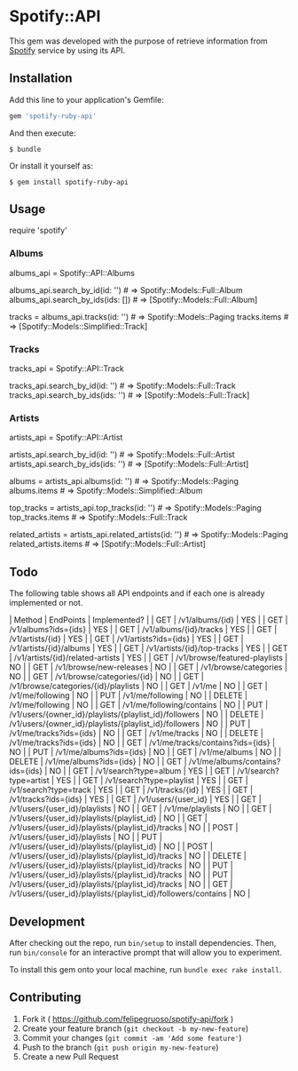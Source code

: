 # Spotify::API

This gem was developed with the purpose of retrieve information from [Spotify](https://spotify.com/) service by using its API.

## Installation

Add this line to your application's Gemfile:

```ruby
gem 'spotify-ruby-api'
```

And then execute:

    $ bundle

Or install it yourself as:

    $ gem install spotify-ruby-api

## Usage

require 'spotify'

### Albums
albums_api = Spotify::API::Albums

albums_api.search_by_id(id: '')    # => Spotify::Models::Full::Album
albums_api.search_by_ids(ids: [])  # => [Spotify::Models::Full::Album]

tracks = albums_api.tracks(id: '') # => Spotify::Models::Paging
tracks.items                       # => [Spotify::Models::Simplified::Track]

### Tracks
tracks_api = Spotify::API::Track

tracks_api.search_by_id(id: '')   # => Spotify::Models::Full::Track
tracks_api.search_by_ids(ids: '') # => [Spotify::Models::Full::Track]

### Artists
artists_api = Spotify::API::Artist

artists_api.search_by_id(id: '')   # => Spotify::Models::Full::Artist
artists_api.search_by_ids(ids: '') # => [Spotify::Models::Full::Artist]

albums = artists_api.albums(id: '') # => Spotify::Models::Paging
albums.items                        # => Spotify::Models::Simplified::Album

top_tracks = artists_api.top_tracks(id: '') # => Spotify::Models::Paging
top_tracks.items                            # => Spotify::Models::Full::Track

related_artists = artists_api.related_artists(id: '') # => Spotify::Models::Paging
related_artists.items                                 # => [Spotify::Models::Full::Artist]

## Todo

The following table shows all API endpoints and if each one is already implemented or not.

| Method | EndPoints                                                      | Implemented? |
| GET    | /v1/albums/{id}                                                | YES          |
| GET    | /v1/albums?ids={ids}                                           | YES          |
| GET    | /v1/albums/{id}/tracks                                         | YES          |
| GET    | /v1/artists/{id}                                               | YES          |
| GET    | /v1/artists?ids={ids}                                          | YES          |
| GET    | /v1/artists/{id}/albums                                        | YES          |
| GET    | /v1/artists/{id}/top-tracks                                    | YES          |
| GET    | /v1/artists/{id}/related-artists                               | YES          |
| GET    | /v1/browse/featured-playlists                                  | NO           |
| GET    | /v1/browse/new-releases                                        | NO           |
| GET    | /v1/browse/categories                                          | NO           |
| GET    | /v1/browse/categories/{id}                                     | NO           |
| GET    | /v1/browse/categories/{id}/playlists                           | NO           |
| GET    | /v1/me                                                         | NO           |
| GET    | /v1/me/following                                               | NO           |
| PUT    | /v1/me/following                                               | NO           |
| DELETE | /v1/me/following                                               | NO           |
| GET    | /v1/me/following/contains                                      | NO           |
| PUT    | /v1/users/{owner_id}/playlists/{playlist_id}/followers         | NO           |
| DELETE | /v1/users/{owner_id}/playlists/{playlist_id}/followers         | NO           |
| PUT    | /v1/me/tracks?ids={ids}                                        | NO           |
| GET    | /v1/me/tracks                                                  | NO           |
| DELETE | /v1/me/tracks?ids={ids}                                        | NO           |
| GET    | /v1/me/tracks/contains?ids={ids}                               | NO           |
| PUT    | /v1/me/albums?ids={ids}                                        | NO           |
| GET    | /v1/me/albums                                                  | NO           |
| DELETE | /v1/me/albums?ids={ids}                                        | NO           |
| GET    | /v1/me/albums/contains?ids={ids}                               | NO           |
| GET    | /v1/search?type=album                                          | YES          |
| GET    | /v1/search?type=artist                                         | YES          |
| GET    | /v1/search?type=playlist                                       | YES          |
| GET    | /v1/search?type=track                                          | YES          |
| GET    | /v1/tracks/{id}                                                | YES          |
| GET    | /v1/tracks?ids={ids}                                           | YES          |
| GET    | /v1/users/{user_id}                                            | YES          |
| GET    | /v1/users/{user_id}/playlists                                  | NO           |
| GET    | /v1/me/playlists                                               | NO           |
| GET    | /v1/users/{user_id}/playlists/{playlist_id}                    | NO           |
| GET    | /v1/users/{user_id}/playlists/{playlist_id}/tracks             | NO           |
| POST   | /v1/users/{user_id}/playlists                                  | NO           |
| PUT    | /v1/users/{user_id}/playlists/{playlist_id}                    | NO           |
| POST   | /v1/users/{user_id}/playlists/{playlist_id}/tracks             | NO           |
| DELETE | /v1/users/{user_id}/playlists/{playlist_id}/tracks             | NO           |
| PUT    | /v1/users/{user_id}/playlists/{playlist_id}/tracks             | NO           |
| PUT    | /v1/users/{user_id}/playlists/{playlist_id}/tracks             | NO           |
| GET    | /v1/users/{user_id}/playlists/{playlist_id}/followers/contains | NO           |

## Development

After checking out the repo, run `bin/setup` to install dependencies. Then, run `bin/console` for an interactive prompt that will allow you to experiment.

To install this gem onto your local machine, run `bundle exec rake install`.

## Contributing

1. Fork it ( https://github.com/felipegruoso/spotify-api/fork )
2. Create your feature branch (`git checkout -b my-new-feature`)
3. Commit your changes (`git commit -am 'Add some feature'`)
4. Push to the branch (`git push origin my-new-feature`)
5. Create a new Pull Request
